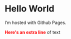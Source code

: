 <!DOCTYPE html>
<html>
<body>
<h1>Hello World</h1>
<p>I’m hosted with Github Pages.</p>
  <p><b><FONT color="red">Here's an extra line</FONT></b> of text
</p>
</body>
</html>
